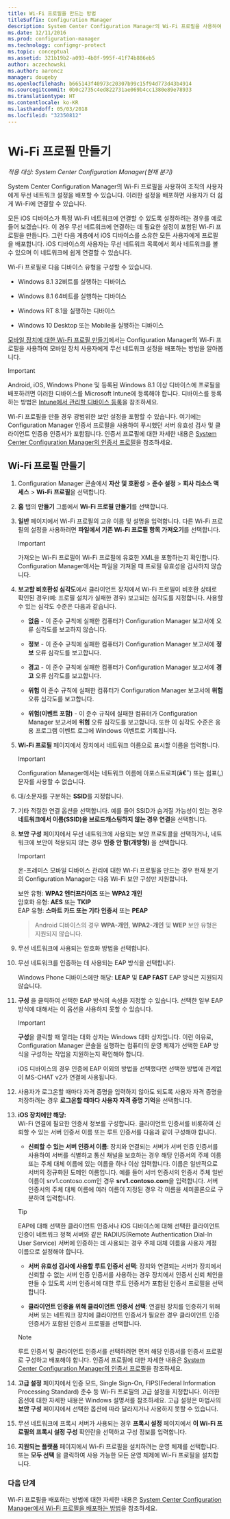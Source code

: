 ```yaml
---
title: Wi-Fi 프로필을 만드는 방법
titleSuffix: Configuration Manager
description: System Center Configuration Manager의 Wi-Fi 프로필을 사용하여 조직의 사용자에게 무선 네트워크 설정을 배포하는 방법을 알아봅니다.
ms.date: 12/11/2016
ms.prod: configuration-manager
ms.technology: configmgr-protect
ms.topic: conceptual
ms.assetid: 321b19b2-a093-4b8f-995f-41f74b886eb5
author: aczechowski
ms.author: aaroncz
manager: dougeby
ms.openlocfilehash: b665143f40973c20307b99c15f94d773d43b4914
ms.sourcegitcommit: 0b0c2735c4ed822731ae069b4cc1380e89e78933
ms.translationtype: HT
ms.contentlocale: ko-KR
ms.lasthandoff: 05/03/2018
ms.locfileid: "32350812"
---
```

# <a name="create-wi-fi-profiles"></a>Wi-Fi 프로필 만들기

*적용 대상: System Center Configuration Manager(현재 분기)*


System Center Configuration Manager의 Wi-Fi 프로필을 사용하여 조직의 사용자에게 무선 네트워크 설정을 배포할 수 있습니다. 이러한 설정을 배포하면 사용자가 더 쉽게 Wi-Fi에 연결할 수 있습니다.  

 모든 iOS 디바이스가 특정 Wi-Fi 네트워크에 연결할 수 있도록 설정하려는 경우를 예로 들어 보겠습니다. 이 경우 무선 네트워크에 연결하는 데 필요한 설정이 포함된 Wi-Fi 프로필을 만듭니다. 그런 다음 계층에서 iOS 디바이스를 소유한 모든 사용자에게 프로필을 배포합니다. iOS 디바이스의 사용자는 무선 네트워크 목록에서 회사 네트워크를 볼 수 있으며 이 네트워크에 쉽게 연결할 수 있습니다.  

 Wi-Fi 프로필로 다음 디바이스 유형을 구성할 수 있습니다.  

-   Windows 8.1 32비트를 실행하는 디바이스  

-   Windows 8.1 64비트를 실행하는 디바이스  

-   Windows RT 8.1을 실행하는 디바이스  

-   Windows 10 Desktop 또는 Mobile을 실행하는 디바이스  

[모바일 장치에 대한 Wi-Fi 프로필 만들기](../../mdm/deploy-use/create-wifi-profiles.md)에서는 Configuration Manager의 Wi-Fi 프로필을 사용하여 모바일 장치 사용자에게 무선 네트워크 설정을 배포하는 방법을 알아봅니다.

> [!IMPORTANT]  
>  Android, iOS, Windows Phone 및 등록된 Windows 8.1 이상 디바이스에 프로필을 배포하려면 이러한 디바이스를 Microsoft Intune에 등록해야 합니다. 디바이스를 등록하는 방법은 [Intune에서 관리할 디바이스 등록](https://docs.microsoft.com/intune/deploy-use/enroll-devices-in-microsoft-intune)을 참조하세요.  

 Wi-Fi 프로필을 만들 경우 광범위한 보안 설정을 포함할 수 있습니다. 여기에는 Configuration Manager 인증서 프로필을 사용하여 푸시했던 서버 유효성 검사 및 클라이언트 인증용 인증서가 포함됩니다. 인증서 프로필에 대한 자세한 내용은 [System Center Configuration Manager의 인증서 프로필](introduction-to-certificate-profiles.md)을 참조하세요.  

## <a name="create-a-wi-fi-profile"></a>Wi-Fi 프로필 만들기  

1.  Configuration Manager 콘솔에서 **자산 및 호환성** > **준수 설정** >  **회사 리소스 액세스** > **Wi-Fi 프로필**을 선택합니다.  

3.  **홈** 탭의 **만들기** 그룹에서 **Wi-Fi 프로필 만들기**를 선택합니다.  

1.  **일반** 페이지에서 Wi-Fi 프로필의 고유 이름 및 설명을 입력합니다.  다른 Wi-Fi 프로필의 설정을 사용하려면 **파일에서 기존 Wi-Fi 프로필 항목 가져오기**를 선택합니다.  

    > [!IMPORTANT]  
    >  가져오는 Wi-Fi 프로필이 Wi-Fi 프로필에 유효한 XML을 포함하는지 확인합니다. Configuration Manager에서는 파일을 가져올 때 프로필 유효성을 검사하지 않습니다.  

3.  **보고할 비호환성 심각도**에서 클라이언트 장치에서 Wi-Fi 프로필이 비호환 상태로 확인된 경우(예: 프로필 설치가 실패한 경우) 보고되는 심각도를 지정합니다. 사용할 수 있는 심각도 수준은 다음과 같습니다.  

    -   **없음** - 이 준수 규칙에 실패한 컴퓨터가 Configuration Manager 보고서에 오류 심각도를 보고하지 않습니다.  

    -   **정보** - 이 준수 규칙에 실패한 컴퓨터가 Configuration Manager 보고서에 **정보** 오류 심각도를 보고합니다.  

    -   **경고** - 이 준수 규칙에 실패한 컴퓨터가 Configuration Manager 보고서에 **경고** 오류 심각도를 보고합니다.  

    -   **위험** 이 준수 규칙에 실패한 컴퓨터가 Configuration Manager 보고서에 **위험** 오류 심각도를 보고합니다.  

    -   **위험(이벤트 포함)** - 이 준수 규칙에 실패한 컴퓨터가 Configuration Manager 보고서에 **위험** 오류 심각도를 보고합니다. 또한 이 심각도 수준은 응용 프로그램 이벤트 로그에 Windows 이벤트로 기록됩니다.  

1.  **Wi-Fi 프로필** 페이지에서 장치에서 네트워크 이름으로 표시할 이름을 입력합니다.  

    > [!IMPORTANT]  
    >  Configuration Manager에서는 네트워크 이름에 아포스트로피(**â€˜**) 또는 쉼표(**,**) 문자를 사용할 수 없습니다.  

2.  대/소문자를 구분하는 **SSID**를 지정합니다.
3.  기타 적절한 연결 옵션을 선택합니다.   예를 들어 SSID가 숨겨질 가능성이 있는 경우 **네트워크에서 이름(SSID)을 브로드캐스팅하지 않는 경우 연결**을 선택합니다.  

4.  **보안 구성** 페이지에서 무선 네트워크에 사용되는 보안 프로토콜을 선택하거나, 네트워크에 보안이 적용되지 않는 경우 **인증 안 함(개방형)** 을 선택합니다.
    > [!IMPORTANT]  
    >  온\-프레미스 모바일 디바이스 관리에 대한 Wi-Fi 프로필을 만드는 경우 현재 분기의 Configuration Manager는 다음 Wi-Fi 보안 구성만 지원합니다.  
    >   
    >  보안 유형: **WPA2 엔터프라이즈** 또는 **WPA2 개인**  
    > 암호화 유형: **AES** 또는 **TKIP**  
    > EAP 유형: **스마트 카드 또는 기타 인증서** 또는 **PEAP**  

    > Android 디바이스의 경우 **WPA-개인**, **WPA2-개인** 및 **WEP** 보안 유형은 지원되지 않습니다.  

2.  무선 네트워크에 사용되는 암호화 방법을 선택합니다.  

3.  무선 네트워크를 인증하는 데 사용되는 EAP 방식을 선택합니다.  

     Windows Phone 디바이스에만 해당: **LEAP** 및 **EAP FAST** EAP 방식은 지원되지 않습니다.  

4.  **구성** 을 클릭하여 선택한 EAP 방식의 속성을 지정할 수 있습니다. 선택한 일부 EAP 방식에 대해서는 이 옵션을 사용하지 못할 수 있습니다.  

    > [!IMPORTANT]  
    >  **구성**을 클릭할 때 열리는 대화 상자는 Windows 대화 상자입니다. 이런 이유로, Configuration Manager 콘솔을 실행하는 컴퓨터의 운영 체제가 선택한 EAP 방식을 구성하는 작업을 지원하는지 확인해야 합니다.  
    >   
    >  iOS 디바이스의 경우 인증에 EAP 이외의 방법을 선택했다면 선택한 방법에 관계없이 MS-CHAT v2가 연결에 사용됩니다.  

5.  사용자가 로그온할 때마다 자격 증명을 입력하지 않아도 되도록 사용자 자격 증명을 저장하려는 경우 **로그온할 때마다 사용자 자격 증명 기억**을 선택합니다.  

6. **iOS 장치에만 해당:**  
 Wi-Fi 연결에 필요한 인증서 정보를 구성합니다. 클라이언트 인증서를 비롯하여 신뢰할 수 있는 서버 인증서 이름 또는 루트 인증서를 다음과 같이 구성해야 합니다.  

    -   **신뢰할 수 있는 서버 인증서 이름**: 장치와 연결되는 서버가 서버 인증 인증서를 사용하여 서버를 식별하고 통신 채널을 보호하는 경우 해당 인증서의 주체 이름 또는 주체 대체 이름에 있는 이름을 하나 이상 입력합니다. 이름은 일반적으로 서버의 정규화된 도메인 이름입니다. 예를 들어 서버 인증서의 인증서 주체 일반 이름이 srv1.contoso.com인 경우 **srv1.contoso.com**을 입력합니다. 서버 인증서의 주체 대체 이름에 여러 이름이 지정된 경우 각 이름을 세미콜론으로 구분하여 입력합니다.  

    > [!TIP]  
    >  EAP에 대해 선택한 클라이언트 인증서나 iOS 디바이스에 대해 선택한 클라이언트 인증이 네트워크 정책 서버와 같은 RADIUS(Remote Authentication Dial-In User Service) 서버에 인증하는 데 사용되는 경우 주체 대체 이름을 사용자 계정 이름으로 설정해야 합니다.  

    -   **서버 유효성 검사에 사용할 루트 인증서 선택**: 장치와 연결되는 서버가 장치에서 신뢰할 수 없는 서버 인증 인증서를 사용하는 경우 장치에서 인증서 신뢰 체인을 만들 수 있도록 서버 인증서에 대한 루트 인증서가 포함된 인증서 프로필을 선택합니다.  

    -   **클라이언트 인증을 위해 클라이언트 인증서 선택**: 연결된 장치를 인증하기 위해 서버 또는 네트워크 장치에 클라이언트 인증서가 필요한 경우 클라이언트 인증 인증서가 포함된 인증서 프로필을 선택합니다.  

    > [!NOTE]  
    >  루트 인증서 및 클라이언트 인증서를 선택하려면 먼저 해당 인증서를 인증서 프로필로 구성하고 배포해야 합니다. 인증서 프로필에 대한 자세한 내용은 [System Center Configuration Manager의 인증서 프로필](introduction-to-certificate-profiles.md)을 참조하세요.  

7.  **고급 설정** 페이지에서 인증 모드, Single Sign-On, FIPS(Federal Information Processing Standard) 준수 등 Wi-Fi 프로필의 고급 설정을 지정합니다. 이러한 옵션에 대한 자세한 내용은 Windows 설명서를 참조하세요. 고급 설정은 마법사의 **보안 구성** 페이지에서 선택한 옵션에 따라 달라지거나 사용하지 못할 수 있습니다.  

1.  무선 네트워크에 프록시 서버가 사용되는 경우 **프록시 설정** 페이지에서 **이 Wi-Fi 프로필의 프록시 설정 구성** 확인란을 선택하고 구성 정보를 입력합니다.  

2. **지원되는 플랫폼** 페이지에서 Wi-Fi 프로필을 설치하려는 운영 체제를 선택합니다. 또는 **모두 선택** 을 클릭하여 사용 가능한 모든 운영 체제에 Wi-Fi 프로필을 설치합니다.  

### <a name="next-steps"></a>다음 단계
 Wi-Fi 프로필을 배포하는 방법에 대한 자세한 내용은 [System Center Configuration Manager에서 Wi-Fi 프로필을 배포하는 방법](deploy-wifi-vpn-email-cert-profiles.md)을 참조하세요.  
